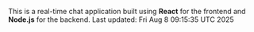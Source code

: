 This is a real-time chat application built using **React** for the frontend and **Node.js** for the backend.
Last updated: Fri Aug  8 09:15:35 UTC 2025
